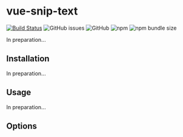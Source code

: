 # vue-snip-text

[![Build Status](https://travis-ci.org/ajobi/vue-snip-text.svg?branch=master)](https://travis-ci.org/ajobi/vue-snip-text)
![GitHub issues](https://img.shields.io/github/issues/ajobi/vue-snip-text)
![GitHub](https://img.shields.io/github/license/ajobi/vue-snip-text?color=brightgreen)
![npm](https://img.shields.io/npm/v/vue-snip-text?color=brightgreen)
![npm bundle size](https://img.shields.io/bundlephobia/minzip/vue-snip-text)

In preparation...

## Installation

In preparation...

## Usage

In preparation...

## Options
